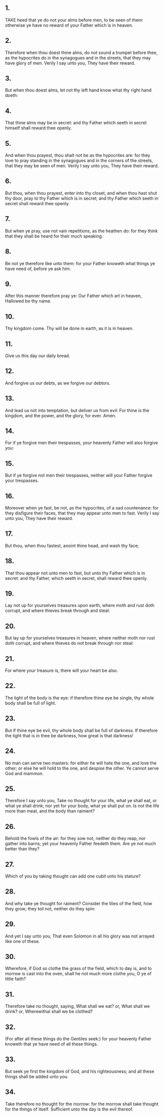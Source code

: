 ## 1.
TAKE heed that ye do not your alms before men, to be seen of them: otherwise ye have no reward of your Father which is in heaven.
## 2.
Therefore when thou doest thine alms, do not sound a trumpet before thee, as the hypocrites do in the synagogues and in the streets, that they may have glory of men. Verily I say unto you, They have their reward.
## 3.
But when thou doest alms, let not thy left hand know what thy right hand doeth:
## 4.
That thine alms may be in secret: and thy Father which seeth in secret himself shall reward thee openly.
## 5.
And when thou prayest, thou shalt not be as the hypocrites are: for they love to pray standing in the synagogues and in the corners of the streets, that they may be seen of men. Verily I say unto you, They have their reward.
## 6.
But thou, when thou prayest, enter into thy closet, and when thou hast shut thy door, pray to thy Father which is in secret; and thy Father which seeth in secret shall reward thee openly.
## 7.
But when ye pray, use not vain repetitions, as the heathen do: for they think that they shall be heard for their much speaking.
## 8.
Be not ye therefore like unto them: for your Father knoweth what things ye have need of, before ye ask him.
## 9.
After this manner therefore pray ye: Our Father which art in heaven, Hallowed be thy name.
## 10.
Thy kingdom come. Thy will be done in earth, as it is in heaven.
## 11.
Give us this day our daily bread.
## 12.
And forgive us our debts, as we forgive our debtors.
## 13.
And lead us not into temptation, but deliver us from evil: For thine is the kingdom, and the power, and the glory, for ever. Amen.
## 14.
For if ye forgive men their trespasses, your heavenly Father will also forgive you:
## 15.
But if ye forgive not men their trespasses, neither will your Father forgive your trespasses.
## 16.
Moreover when ye fast, be not, as the hypocrites, of a sad countenance: for they disfigure their faces, that they may appear unto men to fast. Verily I say unto you, They have their reward.
## 17.
But thou, when thou fastest, anoint thine head, and wash thy face;
## 18.
That thou appear not unto men to fast, but unto thy Father which is in secret: and thy Father, which seeth in secret, shall reward thee openly.
## 19.
Lay not up for yourselves treasures upon earth, where moth and rust doth corrupt, and where thieves break through and steal:
## 20.
But lay up for yourselves treasures in heaven, where neither moth nor rust doth corrupt, and where thieves do not break through nor steal:
## 21.
For where your treasure is, there will your heart be also.
## 22.
The light of the body is the eye: if therefore thine eye be single, thy whole body shall be full of light.
## 23.
But if thine eye be evil, thy whole body shall be full of darkness. If therefore the light that is in thee be darkness, how great is that darkness!
## 24.
No man can serve two masters: for either he will hate the one, and love the other; or else he will hold to the one, and despise the other. Ye cannot serve God and mammon.
## 25.
Therefore I say unto you, Take no thought for your life, what ye shall eat, or what ye shall drink; nor yet for your body, what ye shall put on. Is not the life more than meat, and the body than raiment?
## 26.
Behold the fowls of the air: for they sow not, neither do they reap, nor gather into barns; yet your heavenly Father feedeth them. Are ye not much better than they?
## 27.
Which of you by taking thought can add one cubit unto his stature?
## 28.
And why take ye thought for raiment? Consider the lilies of the field, how they grow; they toil not, neither do they spin:
## 29.
And yet I say unto you, That even Solomon in all his glory was not arrayed like one of these.
## 30.
Wherefore, if God so clothe the grass of the field, which to day is, and to morrow is cast into the oven, shall he not much more clothe you, O ye of little faith?
## 31.
Therefore take no thought, saying, What shall we eat? or, What shall we drink? or, Wherewithal shall we be clothed?
## 32.
(For after all these things do the Gentiles seek:) for your heavenly Father knoweth that ye have need of all these things.
## 33.
But seek ye first the kingdom of God, and his righteousness; and all these things shall be added unto you.
## 34.
Take therefore no thought for the morrow: for the morrow shall take thought for the things of itself. Sufficient unto the day is the evil thereof.

